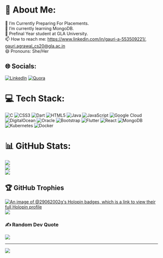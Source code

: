 # 💫 About Me:
🔭 I’m Currently Preparing For Placements.<br>🌱 I’m currently learning MongoDB.<br>🤔 Prefinal Year student at GLA University.<br>📫 How to reach me: https://www.linkedin.com/in/gauri-a-553509221/, gauri.agrawal_cs20@gla.ac.in<br>😄 Pronouns: She/Her<br>


## 🌐 Socials:
[![LinkedIn](https://img.shields.io/badge/LinkedIn-%230077B5.svg?logo=linkedin&logoColor=white)](https://linkedin.com/in/https://www.linkedin.com/in/gauri-a-553509221/) [![Quora](https://img.shields.io/badge/Quora-%23B92B27.svg?logo=Quora&logoColor=white)](https://quora.com/profile/https://www.quora.com/profile/Gauri-Agrawal-43) 

# 💻 Tech Stack:
![C](https://img.shields.io/badge/c-%2300599C.svg?style=for-the-badge&logo=c&logoColor=white) ![CSS3](https://img.shields.io/badge/css3-%231572B6.svg?style=for-the-badge&logo=css3&logoColor=white) ![Dart](https://img.shields.io/badge/dart-%230175C2.svg?style=for-the-badge&logo=dart&logoColor=white) ![HTML5](https://img.shields.io/badge/html5-%23E34F26.svg?style=for-the-badge&logo=html5&logoColor=white) ![Java](https://img.shields.io/badge/java-%23ED8B00.svg?style=for-the-badge&logo=java&logoColor=white) ![JavaScript](https://img.shields.io/badge/javascript-%23323330.svg?style=for-the-badge&logo=javascript&logoColor=%23F7DF1E) ![Google Cloud](https://img.shields.io/badge/Google%20Cloud-%234285F4.svg?style=for-the-badge&logo=google-cloud&logoColor=white) ![DigitalOcean](https://img.shields.io/badge/DigitalOcean-%230167ff.svg?style=for-the-badge&logo=digitalOcean&logoColor=white) ![Oracle](https://img.shields.io/badge/Oracle-F80000?style=for-the-badge&logo=oracle&logoColor=white) ![Bootstrap](https://img.shields.io/badge/bootstrap-%23563D7C.svg?style=for-the-badge&logo=bootstrap&logoColor=white) ![Flutter](https://img.shields.io/badge/Flutter-%2302569B.svg?style=for-the-badge&logo=Flutter&logoColor=white) ![React](https://img.shields.io/badge/react-%2320232a.svg?style=for-the-badge&logo=react&logoColor=%2361DAFB) ![MongoDB](https://img.shields.io/badge/MongoDB-%234ea94b.svg?style=for-the-badge&logo=mongodb&logoColor=white) ![Kubernetes](https://img.shields.io/badge/kubernetes-%23326ce5.svg?style=for-the-badge&logo=kubernetes&logoColor=white) ![Docker](https://img.shields.io/badge/docker-%230db7ed.svg?style=for-the-badge&logo=docker&logoColor=white)
# 📊 GitHub Stats:
![](https://github-readme-stats.vercel.app/api?username=Gauri-Agrawal838&theme=radical&hide_border=false&include_all_commits=true&count_private=true)<br/>
![](https://github-readme-streak-stats.herokuapp.com/?user=Gauri-Agrawal838&theme=radical&hide_border=false)<br/>
![](https://github-readme-stats.vercel.app/api/top-langs/?username=Gauri-Agrawal838&theme=radical&hide_border=false&include_all_commits=true&count_private=true&layout=compact)

## 🏆 GitHub Trophies
[![An image of @29062002g's Holopin badges, which is a link to view their full Holopin profile](https://holopin.me/29062002g)](https://holopin.io/@29062002g)
![](https://github-profile-trophy.vercel.app/?username=Gauri-Agrawal838&theme=radical&no-frame=false&no-bg=true&margin-w=4)

### ✍️ Random Dev Quote
![](https://quotes-github-readme.vercel.app/api?type=horizontal&theme=radical)


---
[![](https://visitcount.itsvg.in/api?id=Gauri-Agrawal838&icon=0&color=0)](https://visitcount.itsvg.in)

<!-- Proudly created with GPRM ( https://gprm.itsvg.in ) -->
